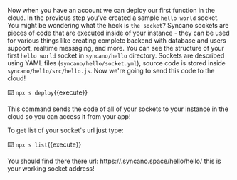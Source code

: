 Now when you have an account we can deploy our first function in the cloud. In the previous step you've created a sample `hello world` socket. You might be wondering what the heck is `the socket`? Syncano sockets are pieces of code that are executed inside of your instance - they can be used for various things like creating complete backend with database and users support, realtime messaging, and more. You can see the structure of your first `hello world` socket in `syncano/hello` directory. Sockets are described using YAML files (`syncano/hello/socket.yml`), source code is stored inside `syncano/hello/src/hello.js`. Now we're going to send this code to the cloud!

⌨️ `npx s deploy`{{execute}}

This command sends the code of all of your sockets to your instance in the cloud so you can access it from your app!

To get list of your socket's url just type:

⌨️ `npx s list`{{execute}}

You should find there there url: https://<your-instance>.syncano.space/hello/hello/ this is your working socket address!


